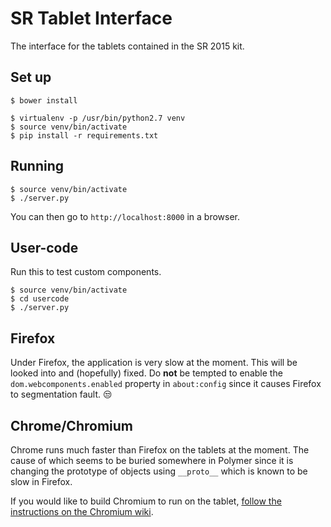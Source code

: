 # SR Tablet Interface

The interface for the tablets contained in the SR 2015 kit.

## Set up

    $ bower install

    $ virtualenv -p /usr/bin/python2.7 venv
    $ source venv/bin/activate
    $ pip install -r requirements.txt

## Running

    $ source venv/bin/activate
    $ ./server.py

You can then go to `http://localhost:8000` in a browser.

## User-code

Run this to test custom components.

    $ source venv/bin/activate
    $ cd usercode
    $ ./server.py

## Firefox

Under Firefox, the application is very slow at the moment. This will be looked into and (hopefully) fixed. Do **not** be tempted to enable the `dom.webcomponents.enabled` property in `about:config` since it causes Firefox to segmentation fault. :unamused:

## Chrome/Chromium

Chrome runs much faster than Firefox on the tablets at the moment. The cause of which seems to be buried somewhere in Polymer since it is changing the prototype of objects using `__proto__` which is known to be slow in Firefox.

If you would like to build Chromium to run on the tablet, [follow the instructions on the Chromium wiki][0].

[0]: https://code.google.com/p/chromium/wiki/AndroidBuildInstructions
